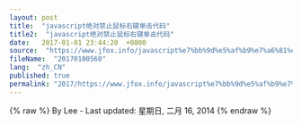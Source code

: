 ```yaml
---
layout: post
title:  "javascript绝对禁止鼠标右键单击代码"
title2:  "javascript绝对禁止鼠标右键单击代码"
date:   2017-01-01 23:44:20  +0800
source:  "https://www.jfox.info/javascript%e7%bb%9d%e5%af%b9%e7%a6%81%e6%ad%a2%e9%bc%a0%e6%a0%87%e5%8f%b3%e9%94%ae%e5%8d%95%e5%87%bb%e4%bb%a3%e7%a0%81.html"
fileName:  "20170100560"
lang:  "zh_CN"
published: true
permalink: "2017/https://www.jfox.info/javascript%e7%bb%9d%e5%af%b9%e7%a6%81%e6%ad%a2%e9%bc%a0%e6%a0%87%e5%8f%b3%e9%94%ae%e5%8d%95%e5%87%bb%e4%bb%a3%e7%a0%81.html"
---
```

{% raw %}
By Lee - Last updated: 星期日, 二月 16, 2014
{% endraw %}
